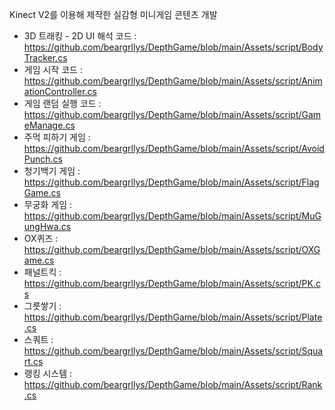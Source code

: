 Kinect V2를 이용해 제작한 실감형 미니게임 콘텐츠 개발 

- 3D 트래킹 - 2D UI 해석 코드 : https://github.com/beargrllys/DepthGame/blob/main/Assets/script/BodyTracker.cs
- 게임 시작 코드 : https://github.com/beargrllys/DepthGame/blob/main/Assets/script/AnimationController.cs
- 게임 랜덤 실행 코드 : https://github.com/beargrllys/DepthGame/blob/main/Assets/script/GameManage.cs
- 주먹 피하기 게임 : https://github.com/beargrllys/DepthGame/blob/main/Assets/script/AvoidPunch.cs
- 청기백기 게임 : https://github.com/beargrllys/DepthGame/blob/main/Assets/script/FlagGame.cs
- 무궁화 게임 : https://github.com/beargrllys/DepthGame/blob/main/Assets/script/MuGungHwa.cs
- OX퀴즈 : https://github.com/beargrllys/DepthGame/blob/main/Assets/script/OXGame.cs
- 패널트킥 : https://github.com/beargrllys/DepthGame/blob/main/Assets/script/PK.cs
- 그릇쌓기 : https://github.com/beargrllys/DepthGame/blob/main/Assets/script/Plate.cs
- 스쿼트 : https://github.com/beargrllys/DepthGame/blob/main/Assets/script/Squart.cs
- 랭킹 시스템 : https://github.com/beargrllys/DepthGame/blob/main/Assets/script/Rank.cs
